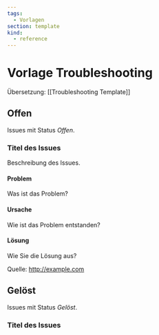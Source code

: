 ```yaml
---
tags:
  - Vorlagen
section: template
kind:
  - reference
---
```


# Vorlage Troubleshooting
Übersetzung: [[Troubleshooting Template]]

## Offen

Issues mit Status *Offen*.

### Titel des Issues

Beschreibung des Issues.

#### Problem

Was ist das Problem?

#### Ursache

Wie ist das Problem entstanden?

#### Lösung

Wie Sie die Lösung aus?

Quelle: <http://example.com>

## Gelöst

Issues mit Status *Gelöst*.

### Titel des Issues